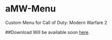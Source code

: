 # aMW-Menu
Custom Menu for Call of Duty: Modern Warfare 2

##Download
Will be available soon [here](https://github.com/Bluscream/aMW-Menu/releases/latest).
